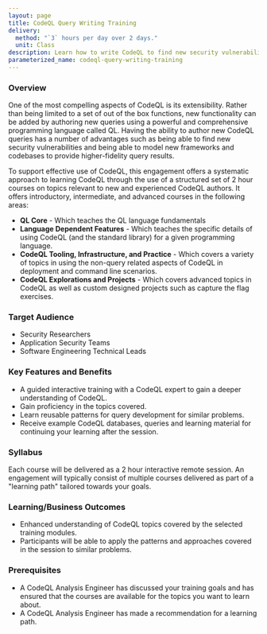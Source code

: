 ```yaml
---
layout: page
title: CodeQL Query Writing Training
delivery:
  method: "`3` hours per day over 2 days."
  unit: Class
description: Learn how to write CodeQL to find new security vulnerabilities or customize the existing rules through our extensive catalog of 2 hour training courses.
parameterized_name: codeql-query-writing-training
---
```


### Overview

One of the most compelling aspects of CodeQL is its extensibility. Rather than
being limited to a set of out of the box functions, new functionality can be
added by authoring new queries using a powerful and comprehensive programming
language called QL. Having the ability to author new CodeQL queries has a number
of advantages such as being able to find new security vulnerabilities and being
able to model new frameworks and codebases to provide higher-fidelity query
results.

To support effective use of CodeQL, this engagement offers a systematic approach
to learning CodeQL through the use of a structured set of 2 hour courses on
topics relevant to new and experienced CodeQL authors. It offers introductory,
intermediate, and advanced courses in the following areas:

- **QL Core** - Which teaches the QL language fundamentals
- **Language Dependent Features** - Which teaches the specific details of using
  CodeQL (and the standard library) for a given programming language.
- **CodeQL Tooling, Infrastructure, and Practice** - Which covers a variety of
  topics in using the non-query related aspects of CodeQL in deployment and
  command line scenarios.
- **CodeQL Explorations and Projects** - Which covers advanced topics in CodeQL
  as well as custom designed projects such as capture the flag exercises.

### Target Audience

- Security Researchers
- Application Security Teams
- Software Engineering Technical Leads

### Key Features and Benefits

- A guided interactive training with a CodeQL expert to gain a deeper understanding of CodeQL.
- Gain proficiency in the topics covered.
- Learn reusable patterns for query development for similar problems.
- Receive example CodeQL databases, queries and learning material for continuing your learning after the session.

### Syllabus

Each course will be delivered as a 2 hour interactive remote session. An engagement will typically consist of multiple courses delivered as part of a "learning path" tailored towards your goals.

### Learning/Business Outcomes

- Enhanced understanding of CodeQL topics covered by the selected training modules.
- Participants will be able to apply the patterns and approaches covered in the session to similar problems.
  
### Prerequisites

- A CodeQL Analysis Engineer has discussed your training goals and has ensured that the courses are available for the topics you want to learn about.
- A CodeQL Analysis Engineer has made a recommendation for a learning path.